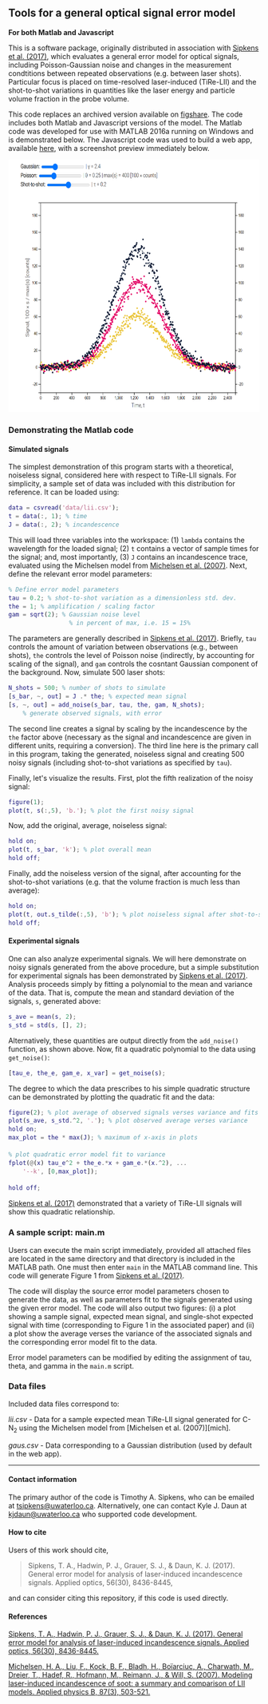 ## Tools for a general optical signal error model

**For both Matlab and Javascript**

This is a software package, originally distributed in association with [Sipkens et al. (2017)][1], which evaluates a general error model for optical signals, including Poisson-Gaussian noise and changes in the measurement condtitions between repeated observations (e.g. between laser shots). Particular focus is placed on time-resolved laser-induced (TiRe-LII) and the shot-to-shot variations in quantities like the laser energy and particle volume fraction in the probe volume.

This code replaces an archived version available on [figshare](https://figshare.com/articles/MATLAB_tools_for_a_general_TiRe-LII_error_model/5457253/2). The code includes both Matlab and Javascript versions of the model.
The Matlab code was developed for use with MATLAB 2016a running on Windows and
is demonstrated below. The Javascript code was used to build a web app, available
[here](https://tsipkens.github.io/wat-lii-error/), with a screenshot preview
immediately below.

<p align="left">
  <img width="580.5" height="506.25" src="docs/web_preview.png">
</p>

### Demonstrating the Matlab code

#### Simulated signals

The simplest demonstration of this program starts with a theoretical, noiseless signal, considered here with respect to TiRe-LII signals. For simplicity, a sample set of data was included with this distribution for reference. It can be loaded using:

```Matlab
data = csvread('data/lii.csv');
t = data(:, 1); % time
J = data(:, 2); % incandescence
```

This will load three variables into the workspace: (1) `lambda` contains the wavelength for the loaded signal; (2) `t` contains a vector of sample times for the signal; and, most importantly, (3) `J` contains an incandescence trace, evaluated using the Michelsen model from [Michelsen et al. (2007)][2]. Next, define the relevant error model parameters:

```Matlab
% Define error model parameters
tau = 0.2; % shot-to-shot variation as a dimensionless std. dev.
the = 1; % amplification / scaling factor
gam = sqrt(2); % Gaussian noise level
                 % in percent of max, i.e. 15 = 15%
```

The parameters are generally described in [Sipkens et al. (2017)][1]. Briefly, `tau` controls the amount of variation between observations (e.g., between shots), `the` controls the level of Poisson noise (indirectly, by accounting for scaling of the signal), and `gam` controls the cosntant Gaussian component of the background. Now, simulate 500 laser shots:

```Matlab
N_shots = 500; % number of shots to simulate
[s_bar, ~, out] = J .* the; % expected mean signal
[s, ~, out] = add_noise(s_bar, tau, the, gam, N_shots);
    % generate observed signals, with error
```

The second line creates a signal by scaling by the incandescence by the `the` factor above (necessary as the signal and incandescence are given in different units, requiring a conversion). The third line here is the primary call in this program, taking the generated, noiseless signal and creating 500 noisy signals (including shot-to-shot variations as specified by `tau`).

Finally, let's visualize the results. First, plot the fifth realization of the noisy signal:

```Matlab
figure(1);
plot(t, s(:,5), 'b.'); % plot the first noisy signal
```

Now, add the original, average, noiseless signal:

```Matlab
hold on;
plot(t, s_bar, 'k'); % plot overall mean
hold off;
```

Finally, add the noiseless version of the signal, after accounting for the shot-to-shot variations (e.g. that the volume fraction is much less than average):

```Matlab
hold on;
plot(t, out.s_tilde(:,5), 'b'); % plot noiseless signal after shot-to-shot
hold off;
```

#### Experimental signals

One can also analyze experimental signals. We will here demonstrate on noisy signals generated from the above procedure, but a simple substitution for experimental signals has been demonstrated by [Sipkens et al. (2017)][1]. Analysis proceeds simply by fitting a polynomial to the mean and variance of the data. That is, compute the mean and standard deviation of the signals, `s`, generated above:

```Matlab
s_ave = mean(s, 2);
s_std = std(s, [], 2);
```

Alternatively, these quantities are output directly from the `add_noise()` function, as shown above. Now, fit a quadratic polynomial to the data using `get_noise()`:

```Matlab
[tau_e, the_e, gam_e, x_var] = get_noise(s);
```

The degree to which the data prescribes to his simple quadratic structure can be demonstrated by plotting the quadratic fit and the data:

```Matlab
figure(2); % plot average of observed signals verses variance and fits
plot(s_ave, s_std.^2, '.'); % plot observed average verses variance
hold on;
max_plot = the * max(J); % maximum of x-axis in plots

% plot quadratic error model fit to variance
fplot(@(x) tau_e^2 + the_e.*x + gam_e.*(x.^2), ...
    '--k', [0,max_plot]);

hold off;
```

[Sipkens et al. (2017)][1] demonstrated that a variety of TiRe-LII signals will show this quadratic relationship.

### A sample script: main.m

Users can execute the main script immediately, provided all attached files are located in the same directory and that directory is included in the MATLAB path. One must then enter `main` in the MATLAB command line. This code will generate Figure 1 from [Sipkens et al. (2017)][1].

The code will display the source error model parameters chosen to generate the data, as well as parameters fit to the signals generated using the given error model. The code will also output two figures: (i) a plot showing a sample signal, expected mean signal, and single-shot expected signal with time (corresponding to Figure 1 in the associated paper) and (ii) a plot show the average verses the variance of the associated signals and the corresponding error model fit to the data.

Error model parameters can be modified by editing the assignment of tau, theta, and gamma in the `main.m` script.

### Data files

Included data files correspond to:

*lii.csv* - Data for a sample expected mean TiRe-LII signal generated for C-N<sub>2</sub> using the Michelsen model from [Michelsen et al. (2007)][mich].

*gaus.csv* - Data corresponding to a Gaussian distribution (used by default in the web app).

----------------------------------------------------------------------

#### Contact information

The primary author of the code is Timothy A. Sipkens, who can be
emailed at [tsipkens@uwaterloo.ca](mailto:tsipkens@uwaterloo.ca).
Alternatively, one can contact Kyle J. Daun at
[kjdaun@uwaterloo.ca](mailto:kjdaun@uwaterloo.ca) who supported code
development.

#### How to cite

Users of this work should cite,

> Sipkens, T. A., Hadwin, P. J., Grauer, S. J., & Daun, K. J. (2017). General error model for analysis of laser-induced incandescence signals. Applied optics, 56(30), 8436-8445,

and can consider citing this repository, if this code is used directly.

#### References

[Sipkens, T. A., Hadwin, P. J., Grauer, S. J., & Daun, K. J. (2017). General error model for analysis of laser-induced incandescence signals. Applied optics, 56(30), 8436-8445.][1]

[Michelsen, H. A., Liu, F., Kock, B. F., Bladh, H., Boïarciuc, A., Charwath, M., Dreier, T., Hadef, R., Hofmann, M., Reimann, J., & Will, S. (2007). Modeling laser-induced incandescence of soot: a summary and comparison of LII models. Applied physics B, 87(3), 503-521.][2]


[1]: https://www.osapublishing.org/ao/abstract.cfm?uri=ao-56-30-8436

[2]: https://link.springer.com/article/10.1007/s00340-007-2619-5
